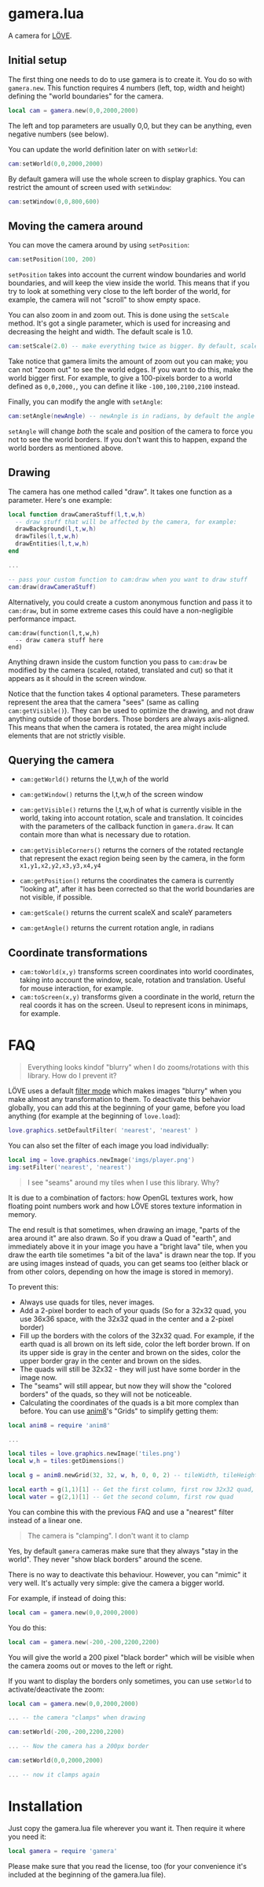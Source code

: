 gamera.lua
==========

A camera for [LÖVE](http://love2d.org).

Initial setup
-------------

The first thing one needs to do to use gamera is to create it. You do so with `gamera.new`. This function requires 4 numbers (left, top, width and height) defining the "world boundaries" for the camera.
``` lua
local cam = gamera.new(0,0,2000,2000)
```
The left and top parameters are usually 0,0, but they can be anything, even negative numbers (see below).

You can update the world definition later on with `setWorld`:
``` lua
cam:setWorld(0,0,2000,2000)
```
By default gamera will use the whole screen to display graphics. You can restrict the amount of screen used with `setWindow`:
``` lua
cam:setWindow(0,0,800,600)
```
Moving the camera around
------------------------

You can move the camera around by using `setPosition`:
``` lua
cam:setPosition(100, 200)
```
`setPosition` takes into account the current window boundaries and world boundaries, and will keep the view inside the world. This means that if you try to look at something very close to the left border of the world, for example, the camera will not "scroll" to show empty space.

You can also zoom in and zoom out. This is done using the `setScale` method. It's got a single parameter, which is used for increasing and decreasing the height and width. The default scale is 1.0.
``` lua
cam:setScale(2.0) -- make everything twice as bigger. By default, scale is 1 (no change)
```
Take notice that gamera limits the amount of zoom out you can make; you can not "zoom out" to see the world edges. If you want to do this, make the world bigger first. For example, to give a 100-pixels border to a world defined as `0,0,2000,`, you can define it like `-100,100,2100,2100` instead.

Finally, you can modify the angle with `setAngle`:
``` lua
cam:setAngle(newAngle) -- newAngle is in radians, by default the angle is 0
```
`setAngle` will change *both* the scale and position of the camera to force you not to see the world borders. If you don't want this to happen, expand the world borders as mentioned above.

Drawing
-------

The camera has one method called "draw". It takes one function as a parameter. Here's one example:
``` lua
local function drawCameraStuff(l,t,w,h)
  -- draw stuff that will be affected by the camera, for example:
  drawBackground(l,t,w,h)
  drawTiles(l,t,w,h)
  drawEntities(l,t,w,h)
end

...

-- pass your custom function to cam:draw when you want to draw stuff
cam:draw(drawCameraStuff)
```

Alternatively, you could create a custom anonymous function and pass it to `cam:draw`, but in some extreme cases this could have a non-negligible performance impact.

```
cam:draw(function(l,t,w,h)
  -- draw camera stuff here
end)
```

Anything drawn inside the custom function you pass to `cam:draw` be modified by the camera (scaled, rotated, translated and cut) so that it appears as it should in the screen window.

Notice that the function takes 4 optional parameters. These parameters represent the area that the camera "sees" (same as calling `cam:getVisible()`). They can be used to optimize the drawing, and not draw anything outside of those borders. Those borders are always axis-aligned. This means that when the camera is rotated, the area might include elements that are not strictly visible.


Querying the camera
-------------------

* `cam:getWorld()` returns the l,t,w,h of the world
* `cam:getWindow()` returns the l,t,w,h of the screen window
* `cam:getVisible()` returns the l,t,w,h of what is currently visible in the world, taking into account rotation, scale and translation. It coincides with the parameters of the callback function in `gamera.draw`. It can contain more than what is necessary due to rotation.
* `cam:getVisibleCorners()` returns the corners of the rotated rectangle that represent the exact region being seen by the camera, in the form `x1,y1,x2,y2,x3,y3,x4,y4`

* `cam:getPosition()` returns the coordinates the camera is currently "looking at", after it has been corrected so that the world boundaries are not visible, if possible.
* `cam:getScale()` returns the current scaleX and scaleY parameters
* `cam:getAngle()` returns the current rotation angle, in radians

Coordinate transformations
--------------------------

* `cam:toWorld(x,y)` transforms screen coordinates into world coordinates, taking into account the window, scale, rotation and translation. Useful for mouse interaction, for example.
* `cam:toScreen(x,y)` transforms given a coordinate in the world, return the real coords it has on the screen. Useul to represent icons in minimaps, for example.

FAQ
===

> Everything looks kindof "blurry" when I do zooms/rotations with this library. How do I prevent it?

LÖVE uses a default [filter mode](https://love2d.org/wiki/FilterMode) which makes images "blurry" when you make almost any transformation to them. To deactivate this behavior globally, you can add this at the beginning of your game, before you load anything (for example at the beginning of `love.load`):

``` lua
love.graphics.setDefaultFilter( 'nearest', 'nearest' )
```

You can also set the filter of each image you load individually:

``` lua
local img = love.graphics.newImage('imgs/player.png')
img:setFilter('nearest', 'nearest')
```

> I see "seams" around my tiles when I use this library. Why?

It is due to a combination of factors: how OpenGL textures work, how floating point numbers work and how LÖVE stores texture information in memory.

The end result is that sometimes, when drawing an image, "parts of the area around it" are also drawn. So if you draw a Quad of "earth", and immediately above it in your image you have a "bright lava" tile, when you draw the earth tile sometimes "a bit of the lava" is drawn near the top. If you are using images instead of quads, you can get seams too (either black or from other colors, depending on how the image is stored in memory).

To prevent this:

* Always use quads for tiles, never images.
* Add a 2-pixel border to each of your quads (So for a 32x32 quad, you use 36x36 space, with the 32x32 quad in the center and a 2-pixel border)
* Fill up the borders with the colors of the 32x32 quad. For example, if the earth quad is all brown on its left side, color the left border brown. If on its upper side is gray in the center and brown on the sides, color the upper border gray in the center and brown on the sides.
* The quads will still be 32x32 - they will just have some border in the image now.
* The "seams" will still appear, but now they will show the "colored borders" of the quads, so they will not be noticeable.
* Calculating the coordinates of the quads is a bit more complex than before. You can use [anim8](https://github.com/kikito/anim8)'s "Grids" to simplify getting them:

``` lua
local anim8 = require 'anim8'

...

local tiles = love.graphics.newImage('tiles.png')
local w,h = tiles:getDimensions()

local g = anim8.newGrid(32, 32, w, h, 0, 0, 2) -- tileWidth, tileHeight, imageW, imageH, left, top, border

local earth = g(1,1)[1] -- Get the first column, first row 32x32 quad, including border
local water = g(2,1)[1] -- Get the second column, first row quad
```

You can combine this with the previous FAQ and use a "nearest" filter instead of a linear one.

> The camera is "clamping". I don't want it to clamp

Yes, by default `gamera` cameras make sure that they always "stay in the world". They never "show black borders" around the scene.

There is no way to deactivate this behaviour. However, you can "mimic" it very well. It's actually very simple: give the camera a
bigger world.

For example, if instead of doing this:

``` lua
local cam = gamera.new(0,0,2000,2000)
```

You do this:

``` lua
local cam = gamera.new(-200,-200,2200,2200)
```

You will give the world a 200 pixel "black border" which will be visible when the camera zooms out or moves to the left or right.

If you want to display the borders only sometimes, you can use `setWorld` to activate/deactivate the zoom:

``` lua
local cam = gamera.new(0,0,2000,2000)

... -- the camera "clamps" when drawing

cam:setWorld(-200,-200,2200,2200)

... -- Now the camera has a 200px border

cam:setWorld(0,0,2000,2000)

... -- now it clamps again

```

Installation
============

Just copy the gamera.lua file wherever you want it. Then require it where you need it:
``` lua
local gamera = require 'gamera'
```
Please make sure that you read the license, too (for your convenience it's included at the beginning of the gamera.lua file).

